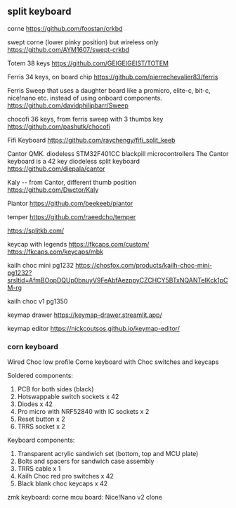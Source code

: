 ## split keyboard
corne
https://github.com/foostan/crkbd

swept corne (lower pinky position) but wireless only
https://github.com/AYM1607/swept-crkbd

Totem
38 keys
https://github.com/GEIGEIGEIST/TOTEM


Ferris
34 keys, on board chip
https://github.com/pierrechevalier83/ferris

Ferris Sweep 
that uses a daughter board like a promicro, elite-c, bit-c, nice!nano etc. instead of using onboard components.
https://github.com/davidphilipbarr/Sweep

chocofi
36 keys, from ferris sweep with 3 thumbs key
https://github.com/pashutk/chocofi

Fifi Keyboard
https://github.com/raychengy/fifi_split_keeb

Cantor
QMK. diodeless
STM32F401CC blackpill microcontrollers
The Cantor keyboard is a 42 key diodeless split keyboard
https://github.com/diepala/cantor

Kaly
-- from Cantor, different thumb position
https://github.com/Dwctor/Kaly


Piantor 
https://github.com/beekeeb/piantor

temper
https://github.com/raeedcho/temper


https://splitkb.com/

keycap with legends
https://fkcaps.com/custom/
https://fkcaps.com/keycaps/mbk

kailh choc mini pg1232
https://chosfox.com/products/kailh-choc-mini-pg1232?srsltid=AfmBOopDQUp0bnuyV9FeAbfAezppyCZCHCY5BTxNQANTeIKck1pCM-rg

kailh choc v1 pg1350

keymap drawer
https://keymap-drawer.streamlit.app/

keymap editor
https://nickcoutsos.github.io/keymap-editor/



### corn keyboard
Wired Choc low profile Corne keyboard with Choc switches and keycaps

Soldered components:
1. PCB for both sides (black)
2. Hotswappable switch sockets x 42
3. Diodes x 42
4. Pro micro with NRF52840 with IC sockets x 2
5. Reset button x 2
6. TRRS socket x 2

Keyboard components: 
1. Transparent acrylic sandwich set (bottom, top and MCU plate)
2. Bolts and spacers for sandwich case assembly
3. TRRS cable x 1
4. Kailh Choc red pro switches x 42
5. Black blank choc keycaps x 42


zmk
keyboard: corne
mcu board: Nice!Nano v2 clone
